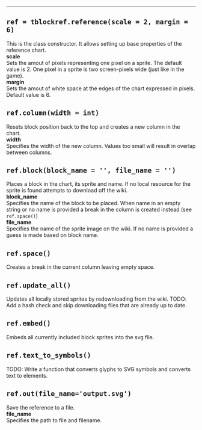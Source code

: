 ***
`ref = tblockref.reference(scale = 2, margin = 6)`
-----
This is the class constructor. It allows setting up base properties of the reference chart.      
**scale**     
Sets the amout of pixels representing one pixel on a sprite.
The default value is 2. One pixel in a sprite is two screen-pixels wide (just like in the game).     
**margin**     
Sets the amout of white space at the edges of the chart expressed in pixels.
Default value is 6.

`ref.column(width = int)`     
-----
Resets block position back to the top and creates a new column in the chart.     
**width**     
Specifies the width of the new column. Values too small will result in overlap between columns.

`ref.block(block_name = '', file_name = '')`     
-----
Places a block in the chart, its sprite and name. If no local resource for the sprite is found attempts to download off the wiki.     
**block_name**     
Specifies the name of the block to be placed. When name in an empty string or no name is provided a break in the column is created instead (see `ref.space()`)     
**file_name**     
Specifies the name of the sprite image on the wiki. If no name is provided a guess is made based on block name.

`ref.space()`     
-----
Creates a break in the current column leaving empty space.

`ref.update_all()`     
-----
Updates all locally stored sprites by redownloading from the wiki.
TODO: Add a hash check and skip downloading files that are already up to date.

`ref.embed()`     
-----
Embeds all currently included block sprites into the svg file.

`ref.text_to_symbols()`     
-----
TODO: Write a function that converts glyphs to SVG symbols and converts text to <use> elements.

`ref.out(file_name='output.svg')`     
-----
Save the reference to a file.     
**file_name**     
Specifies the path to file and filename.

